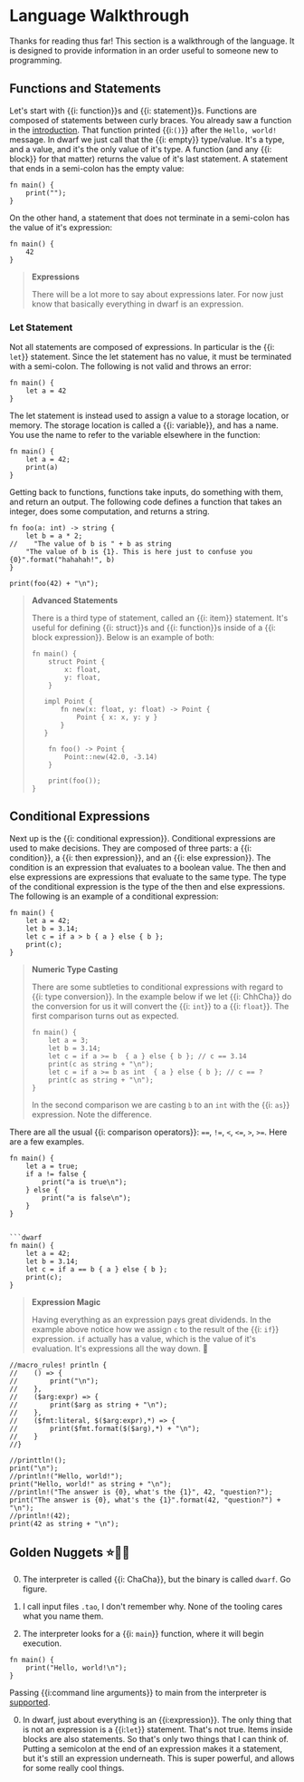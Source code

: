# Language Walkthrough

Thanks for reading thus far!
This section is a walkthrough of the language.
It is designed to provide information in an order useful to someone new to programming.

## Functions and Statements

Let's start with {{i: function}}s and {{i: statement}}s.
Functions are composed of statements between curly braces.
You already saw a function in the [introduction](./introduction.md).
That function printed {{i:`()`}} after the `Hello, world!` message.
In dwarf we just call that the {{i: empty}} type/value.
It's a type, and a value, and it's the only value of it's type.
A function (and any {{i: block}} for that matter) returns the value of it's last statement.
A statement that ends in a semi-colon has the empty value:

```dwarf
fn main() {
    print("");
}
```

On the other hand, a statement that does not terminate in a semi-colon has the value of it's expression:

```dwarf
fn main() {
    42
}
```

> **Expressions**
>
> There will be a lot more to say about expressions later.
> For now just know that basically everything in dwarf is an expression.

### Let Statement

Not all statements are composed of expressions.
In particular is the {{i: `let`}} statement.
Since the let statement has no value, it must be terminated with a semi-colon.
The following is not valid and throws an error:

```dwarf
fn main() {
    let a = 42
}
```

The let statement is instead used to assign a value to a storage location, or memory.
The storage location is called a {{i: variable}}, and has a name.
You use the name to refer to the variable elsewhere in the function:

```dwarf
fn main() {
    let a = 42;
    print(a)
}
```

Getting back to functions, functions take inputs, do something with them, and return an output.
The following code defines a function that takes an integer, does some computation, and returns a string.

```dwarf
fn foo(a: int) -> string {
    let b = a * 2;
//    "The value of b is " + b as string
    "The value of b is {1}. This is here just to confuse you {0}".format("hahahah!", b)
}

print(foo(42) + "\n");
```


> **Advanced Statements**
>
> There is a third type of statement, called an {{i: item}} statement.
> It's useful for defining {{i: struct}}s and {{i: function}}s inside of a {{i: block expression}}.
> Below is an example of both:
> ```dwarf
> fn main() {
>     struct Point {
>         x: float,
>         y: float,
>     }
>
>    impl Point {
>        fn new(x: float, y: float) -> Point {
>            Point { x: x, y: y }
>        }
>    }
>
>     fn foo() -> Point {
>         Point::new(42.0, -3.14)
>     }
>
>     print(foo());
> }
> ```

## Conditional Expressions

Next up is the {{i: conditional expression}}.
Conditional expressions are used to make decisions.
They are composed of three parts: a {{i: condition}}, a {{i: then expression}}, and an {{i: else expression}}.
The condition is an expression that evaluates to a boolean value.
The then and else expressions are expressions that evaluate to the same type.
The type of the conditional expression is the type of the then and else expressions.
The following is an example of a conditional expression:

```dwarf
fn main() {
    let a = 42;
    let b = 3.14;
    let c = if a > b { a } else { b };
    print(c);
}
```

> **Numeric Type Casting**
>
> There are some subtleties to conditional expressions with regard to {{i: type conversion}}.
> In the example below if we let {{i: ChhCha}} do the conversion for us it will convert the {{i: `int`}} to a {{i: `float`}}.
> The first comparison turns out as expected.
> ```dwarf
> fn main() {
>     let a = 3;
>     let b = 3.14;
>     let c = if a >= b  { a } else { b }; // c == 3.14
>     print(c as string + "\n");
>     let c = if a >= b as int  { a } else { b }; // c == ?
>     print(c as string + "\n");
> }
> ```
> In the second comparison we are casting `b` to an `int` with the {{i: `as`}} expression.
> Note the difference.

There are all the usual {{i: comparison operators}}: `==`, `!=`, `<`, `<=`, `>`, `>=`.
Here are a few examples.

```dwarf
fn main() {
    let a = true;
    if a != false {
        print("a is true\n");
    } else {
        print("a is false\n");
    }
}
```

```dwarf

```dwarf
fn main() {
    let a = 42;
    let b = 3.14;
    let c = if a == b { a } else { b };
    print(c);
}
```

> **Expression Magic**
>
> Having everything as an expression pays great dividends.
> In the example above notice how we assign `c` to the result of the {{i: `if`}} expression.
> `if` actually has a value, which is the value of it's evaluation.
> It's expressions all the way down. 🥁


```dwarf
//macro_rules! println {
//    () => {
//        print("\n");
//    },
//    ($arg:expr) => {
//        print($arg as string + "\n");
//    },
//    ($fmt:literal, $($arg:expr),*) => {
//        print($fmt.format($($arg),*) + "\n");
//    }
//}

//printtln!();
print("\n");
//println!("Hello, world!");
print("Hello, world!" as string + "\n");
//println!("The answer is {0}, what's the {1}", 42, "question?");
print("The answer is {0}, what's the {1}".format(42, "question?") + "\n");
//println!(42);
print(42 as string + "\n");
```
## Golden Nuggets ⭐️🌟✨

0. The interpreter is called {{i: ChaCha}}, but the binary is called `dwarf`.
Go figure.

0. I call input files `.tao`, I don't remember why.
None of the tooling cares what you name them.

0. The interpreter looks for a {{i: `main`}} function, where it will begin execution.
```dwarf
fn main() {
    print("Hello, world!\n");
}
```
Passing {{i:command line arguments}} to main from the interpreter is [supported](./chacha.md#args).

0. In dwarf, just about everything is an {{i:expression}}.
The only thing that is not an expression is a {{i:`let`}} statement.
That's not true.
Items inside blocks are also statements.
So that's only two things that I can think of.
Putting a semicolon at the end of an expression makes it a statement, but it's still an expression underneath.
This is super powerful, and allows for some really cool things.
